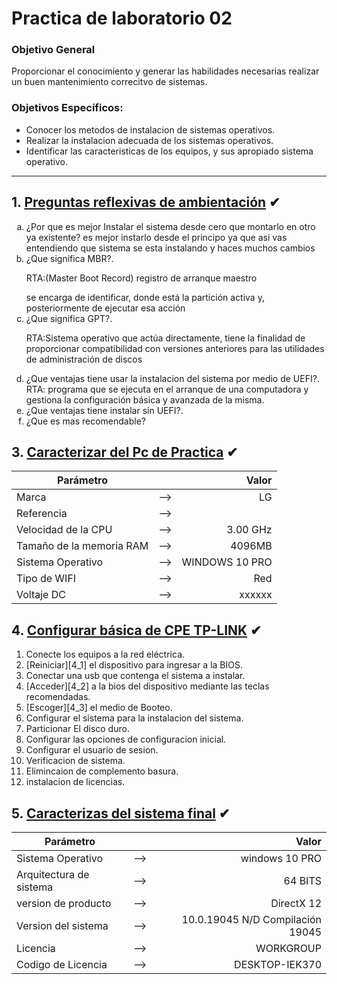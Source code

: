 

# Practica de laboratorio 02



### Objetivo General
Proporcionar el conocimiento y generar las habilidades necesarias realizar un buen mantenimiento correcitvo de sistemas.

### Objetivos Específicos:
- Conocer los metodos de instalacion de sistemas operativos.
- Realizar la instalacion adecuada de los sistemas operativos.
- Identificar las caracteristicas de los equipos, y sus apropiado sistema operativo.

---

## 1. [Preguntas reflexivas de ambientación](#) ✔

<ol type="a">

<li>¿Por que es mejor Instalar el sistema desde cero que montarlo en otro ya existente?
es mejor instarlo desde el principo ya que asi vas entendiendo que sistema se esta instalando y haces muchos cambios </li>
<li>¿Que significa MBR?.

RTA:(Master Boot Record)
 registro de arranque maestro 
 </li>se encarga de identificar, donde está la partición activa y, posteriormente de ejecutar esa acción</li>

<li>¿Que significa GPT?.

 
 RTA:Sistema operativo que actúa directamente, tiene la finalidad de proporcionar compatibilidad con versiones anteriores para las utilidades de administración de discos

<li>¿Que ventajas tiene usar la instalacion del sistema por medio de UEFI?.</li>

</li>RTA:  programa que se ejecuta en el arranque de una computadora y gestiona la configuración básica y avanzada de la misma.</li>

<li>¿Que ventajas tiene instalar sin UEFI?.</li>

<li>¿Que es mas recomendable?</li>

</ol>


## 3. [Caracterizar del Pc de Practica](#) ✔
|Parámetro||Valor|
|--|:--:|--:|
|Marca|-->|LG|
|Referencia|-->||
|Velocidad de la CPU|-->|3.00 GHz|
|Tamaño de la memoria RAM|-->|4096MB|
|Sistema Operativo|-->|WINDOWS 10 PRO|
|Tipo de WIFI|-->|Red|
|Voltaje DC|-->|xxxxxx|

## 4. [Configurar básica de CPE TP-LINK](#) ✔
1. Conecte los equipos a la red eléctrica.
2. [Reiniciar][4_1] el dispositivo para ingresar a la BIOS.
3. Conectar una usb que contenga el sistema a instalar.
4. [Acceder][4_2] a la bios del dispositivo mediante las teclas recomendadas.
5. [Escoger][4_3] el medio de Booteo.
6. Configurar el sistema para la instalacion del sistema.
7. Particionar El disco duro.
8. Configurar las opciones de configuracion inicial.
9. Configurar el usuario de sesion.
10. Verificacion de sistema.
11. Elimincaion de complemento basura.
12. instalacion de licencias.

## 5. [Caracterizas del sistema final](#) ✔

|Parámetro||Valor|
|--|:--:|--:|
|Sistema Operativo|-->|windows 10 PRO|
|Arquitectura de sistema|-->|64 BITS|
|version de producto|-->|DirectX 12|
|Version del sistema|-->|10.0.19045 N/D Compilación 19045|
|Licencia|-->|WORKGROUP|
|Codigo de Licencia|-->|DESKTOP-IEK370|



